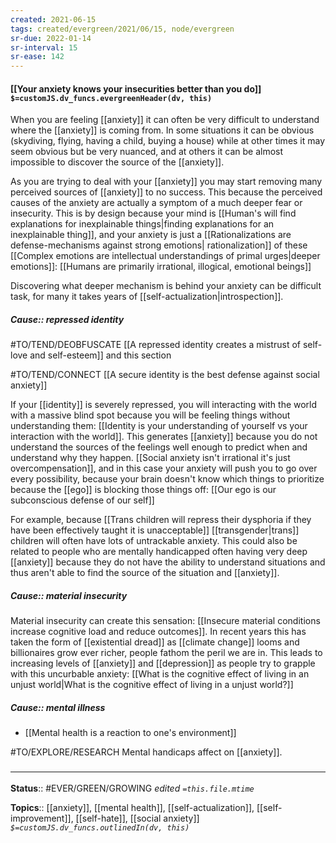 ```yaml
---
created: 2021-06-15
tags: created/evergreen/2021/06/15, node/evergreen
sr-due: 2022-01-14
sr-interval: 15
sr-ease: 142
---
```


#### [[Your anxiety knows your insecurities better than you do]] `$=customJS.dv_funcs.evergreenHeader(dv, this)`

When you are feeling [[anxiety]] it can often be very difficult to understand where the [[anxiety]] is coming from. In some situations it can be obvious (skydiving, flying, having a child, buying a house) while at other times it may seem obvious but be very nuanced, and at others it can be almost impossible to discover the source of the [[anxiety]].

As you are trying to deal with your [[anxiety]] you may start removing many perceived sources of [[anxiety]] to no success. This because the perceived causes of the anxiety are actually a symptom of a much deeper fear or insecurity. This is by design because your mind is [[Human's will find explanations for inexplainable things|finding explanations for an inexplainable thing]], and your anxiety is just a [[Rationalizations are defense-mechanisms against strong emotions| rationalization]] of these [[Complex emotions are intellectual understandings of primal urges|deeper emotions]]: [[Humans are primarily irrational, illogical, emotional beings]] 

Discovering what deeper mechanism is behind your anxiety can be difficult task, for many it takes years of [[self-actualization|introspection]]. 
 
 ##### Cause:: repressed identity
 
 #TO/TEND/DEOBFUSCATE [[A repressed identity creates a mistrust of self-love and self-esteem]] and this section
 
 #TO/TEND/CONNECT [[A secure identity is the best defense against social anxiety]]
 
If your [[identity]] is severely repressed, you will interacting with the world with a massive blind spot because you will be feeling things without understanding them: [[Identity is your understanding of yourself vs your interaction with the world]]. This generates [[anxiety]] because you do not understand the sources of the feelings well enough to predict when and understand why they happen. [[Social anxiety isn't irrational it's just overcompensation]], and in this case your anxiety will push you to go over every possibility, because your brain doesn't know which things to prioritize because the [[ego]] is blocking those things off: [[Our ego is our subconscious defense of our self]]

For example, because [[Trans children will repress their dysphoria if they have been effectively taught it is unacceptable]] [[transgender|trans]] children will often have lots of untrackable anxiety. This could also be related to people who are mentally handicapped often having very deep [[anxiety]] because they do not have the ability to understand situations and thus aren't able to find the source of the situation and [[anxiety]]. 


##### Cause:: material insecurity

Material insecurity can create this sensation: [[Insecure material conditions increase cognitive load and reduce outcomes]]. In recent years this has taken the form of [[existential dread]] as [[climate change]] looms and billionaires grow ever richer, people fathom the peril we are in. This leads to increasing levels of [[anxiety]] and [[depression]] as people try to grapple with this uncurbable anxiety: [[What is the cognitive effect of living in an unjust world|What is the cognitive effect of living in a unjust world?]]

##### Cause:: mental illness

- [[Mental health is a reaction to one's environment]]

#TO/EXPLORE/RESEARCH Mental handicaps affect on [[anxiety]]. 

### <hr class="footnote"/>

**Status**:: #EVER/GREEN/GROWING 
*edited `=this.file.mtime`*

**Topics**:: [[anxiety]], [[mental health]], [[self-actualization]], [[self-improvement]], [[self-hate]], [[social anxiety]] 
*`$=customJS.dv_funcs.outlinedIn(dv, this)`*
